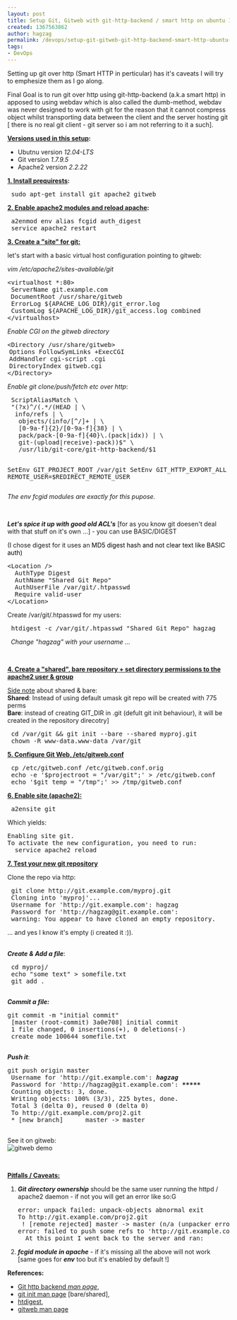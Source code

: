 ```yaml
---
layout: post
title: Setup Git, Gitweb with git-http-backend / smart http on ubuntu 12.04
created: 1367563862
author: hagzag
permalink: /devops/setup-git-gitweb-git-http-backend-smart-http-ubuntu-1204
tags:
- DevOps
---
```

<p>Setting up git over http (Smart HTTP in perticular) has it&#39;s caveats I will try to emphesize them as I go along.</p>
<p>Final Goal is to run git over http using git-http-backend (a.k.a smart http) in apposed to using webdav which is also called the dumb-method, webdav was never designed to work with git for the reason that it cannot compress object whilst transporting data between the client and the server hosting git [ there is no real git client - git server so i am not referring to it a such].</p>
<p><strong><u>Versions used in this setup</u>:</strong></p>
<ul>
	<li>
		Ubutnu version <em>12.04-LTS</em></li>
	<li>
		Git version <em>1.7.9.5</em></li>
	<li>
		Apache2 version <em>2.2.22</em></li>
</ul>
<p><strong><u>1. Install prequirests</u>:</strong></p>
<pre>
 sudo apt-get install git apache2 gitweb
</pre>
<p><strong><u>2. Enable apache2 modules and reload apache</u>:</strong></p>
<pre>
 a2enmod env alias fcgid auth_digest
 service apache2 restart
</pre>
<p><u><strong>3. Create a &quot;site&quot; for git:</strong></u></p>
<p>let&#39;s start with a basic virtual host configuration pointing to gitweb:</p>
<p><em>vim /etc/apache2/sites-available/git</em></p>
<pre>
&lt;virtualhost *:80&gt;
 ServerName git.example.com
<span style="font-family: Arial, Verdana, sans-serif;">  </span>DocumentRoot /usr/share/gitweb
 ErrorLog ${APACHE_LOG_DIR}/git_error.log
 CustomLog ${APACHE_LOG_DIR}/git_access.log combined
&lt;/virtualhost&gt;
</pre>
<p><em>Enable CGI on the gitweb directory</em></p>
<pre>
&lt;Directory /usr/share/gitweb&gt;
<span style="font-family: Arial, Verdana, sans-serif;"> </span>Options FollowSymLinks +ExecCGI
<span style="font-family: Arial, Verdana, sans-serif;"> </span>AddHandler cgi-script .cgi
<span style="font-family: Arial, Verdana, sans-serif;"> </span>DirectoryIndex gitweb.cgi
&lt;/Directory&gt;
</pre>
<p><em>Enable git clone/push/fetch etc over http</em>:</p>
<pre>
 ScriptAliasMatch \
 &quot;(?x)^/(.*/(HEAD | \
  info/refs | \
   objects/(info/[^/]+ | \
   [0-9a-f]{2}/[0-9a-f]{38} | \
   pack/pack-[0-9a-f]{40}\.(pack|idx)) | \
   git-(upload|receive)-pack))$&quot; \
   /usr/lib/git-core/git-http-backend/$1

  SetEnv GIT_PROJECT_ROOT /var/git
  SetEnv GIT_HTTP_EXPORT_ALL
  SetEnv REMOTE_USER=$REDIRECT_REMOTE_USER
</pre>
<p><em>The env fcgid modules are exactly for this pupose.</em></p>
<p>&nbsp;</p>
<p><em><strong>Let&#39;s spice it up with good old ACL&#39;s</strong></em> [for as you know git doesen&#39;t deal with that stuff on it&#39;s own ...] - you can use BASIC/DIGEST</p>
<p>(I chose digest for it uses an&nbsp;<span style="color: rgb(0, 0, 0);">MD5 digest hash and not clear text like BASIC auth)</span></p>
<pre>
&lt;Location /&gt;
  AuthType Digest
  AuthName &quot;Shared Git Repo&quot;
  AuthUserFile /var/git/.htpasswd
  Require valid-user
&lt;/Location&gt;
</pre>
<p>Create /var/git/.htpasswd for my users:</p>
<pre>
 htdigest -c /var/git/.htpasswd &quot;Shared Git Repo&quot; hagzag</pre>
<p><em>&nbsp; Change &quot;hagzag&quot; with your username ...</em></p>
<p>&nbsp;</p>
<p><u><strong>4. Create a &quot;shared&quot;, bare repository + set directory permissions to the apache2 user &amp; group</strong></u></p>
<p class="rteindent1"><u>Side note</u>&nbsp;about shared &amp; bare:<br />
	<strong>Shared</strong>: Instead of using default umask git repo will be created with 775 perms<br />
	<strong>Bare</strong>: instead of creating GIT_DIR in .git (defult git init behaviour), it will be created in the repository direcotry]</p>
<pre>
 cd /var/git &amp;&amp; git init --bare --shared myproj.git
 chown -R www-data.www-data /var/git
</pre>
<p><strong><u>5. Configure Git Web, /etc/gitweb.conf</u></strong></p>
<pre>
 cp /etc/gitweb.conf /etc/gitweb.conf.orig
 echo -e &#39;$projectroot = &quot;/var/git&quot;;&#39; &gt; /etc/gitweb.conf
 echo &#39;$git_temp = &quot;/tmp&quot;;&#39; &gt;&gt; /tmp/gitweb.conf
</pre>
<p><u><strong>6. Enable site (apache2):</strong></u></p>
<pre>
 a2ensite git</pre>
<p>Which yields:</p>
<pre>
Enabling site git.
To activate the new configuration, you need to run:
  service apache2 reload
</pre>
<p><u><strong>7. Test your new git repository</strong></u></p>
<p>Clone the repo via http:</p>
<pre>
 git clone http://git.example.com/myproj.git
 Cloning into &#39;myproj&#39;...
 Username for &#39;http://git.example.com&#39;: hagzag
 Password for &#39;http://hagzag@git.example.com&#39;: 
 warning: You appear to have cloned an empty repository.</pre>
<p>... and yes I know it&#39;s empty (i created it :)).</p>
<p><br />
	<em><strong>Create &amp; Add a file</strong></em>:</p>
<pre>
 cd myproj/
 echo &quot;some text&quot; &gt; somefile.txt
 git add .

</pre>
<p><em><strong>Commit a file:</strong></em></p>
<pre>
git commit -m &quot;initial commit&quot;
 [master (root-commit) 3a0e708] initial commit
 1 file changed, 0 insertions(+), 0 deletions(-)
 create mode 100644 somefile.txt

</pre>
<p><em><strong>Push it</strong></em>:</p>
<pre>
git push origin master
 Username for &#39;http://git.example.com&#39;: <em><strong>hagzag</strong></em>
 Password for &#39;http://hagzag@git.example.com&#39;: <em><strong>*****</strong></em>
 Counting objects: 3, done.
 Writing objects: 100% (3/3), 225 bytes, done.
 Total 3 (delta 0), reused 0 (delta 0)
 To http://git.example.com/proj2.git
 * [new branch]      master -&gt; master

</pre>
<p>See it on gitweb:<br />
	<img a="" alt="gitweb demo" src="/files/u1/gitweb-hagzag.png" /></p>
<p>&nbsp;</p>
<p><u><strong>Pitfalls / Caveats:</strong></u></p>
<ol>
	<li>
		<em><strong>Git directory ownership</strong></em> should be the same user running the httpd / apache2 daemon - if not you will get an error like so:G<br />
		<pre>
error: unpack failed: unpack-objects abnormal exit
To http://git.example.com/proj2.git
 ! [remote rejected] master -&gt; master (n/a (unpacker error))
error: failed to push some refs to &#39;http://git.example.com/proj2.git&#39;
  At this point I went back to the server and ran:           </pre>
	</li>
	<li>
		<em><strong>fcgid module in apache</strong></em> - if it&#39;s missing all the above will not work [same goes for <em><strong>env</strong></em> too but it&#39;s enabled by default !]</li>
</ol>
<p><strong>References:</strong></p>
<ul>
	<li>
		<a href="https://www.kernel.org/pub/software/scm/git/docs/git-http-backend.html">Git http backend <em>man page</em></a>,</li>
	<li>
		<a href="https://www.kernel.org/pub/software/scm/git/docs/git-init.html">git init man page</a> [bare/shared],</li>
	<li>
		<a href="http://httpd.apache.org/docs/2.2/programs/htdigest.html">htdigest</a>,</li>
	<li>
		<a href="https://www.kernel.org/pub/software/scm/git/docs/gitweb.html">gitweb man page</a></li>
</ul>
